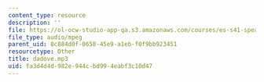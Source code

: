 ```yaml
---
content_type: resource
description: ''
file: https://ol-ocw-studio-app-qa.s3.amazonaws.com/courses/es-s41-speak-italian-with-your-mouth-full-spring-2012/fa3d4d4d982e944cbd994eabf3c10d47_dadove.mp3
file_type: audio/mpeg
parent_uid: 8c884d0f-0658-45e9-a1eb-f0f9bb923451
resourcetype: Other
title: dadove.mp3
uid: fa3d4d4d-982e-944c-bd99-4eabf3c10d47
---
```

